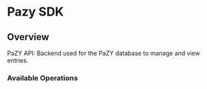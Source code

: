 # Pazy SDK


## Overview

PaZY API: Backend used for the PaZY database to manage and view entries.

### Available Operations

